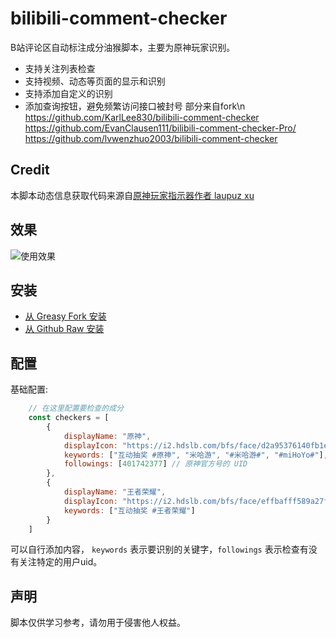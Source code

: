 # bilibili-comment-checker
B站评论区自动标注成分油猴脚本，主要为原神玩家识别。

* 支持关注列表检查
* 支持视频、动态等页面的显示和识别
* 支持添加自定义的识别
* 添加查询按钮，避免频繁访问接口被封号
  部分来自fork\n
https://github.com/KarlLee830/bilibili-comment-checker
https://github.com/EvanClausen111/bilibili-comment-checker-Pro/
https://github.com/lvwenzhuo2003/bilibili-comment-checker
## Credit
本脚本动态信息获取代码来源自[原神玩家指示器作者 laupuz xu](https://greasyfork.org/zh-CN/scripts/450720-原神玩家指示器)

## 效果
![使用效果](https://files.catbox.moe/91mv7d.png)

## 安装
* [从 Greasy Fork 安装](https://greasyfork.org/zh-CN/scripts/451164-b站成分检测器)
* [从 Github Raw 安装](https://raw.githubusercontent.com/trychen/bilibili-comment-checker/main/bilibili-comment-checker.user.js)

## 配置
基础配置:
```javascript
    // 在这里配置要检查的成分
    const checkers = [
        {
            displayName: "原神",
            displayIcon: "https://i2.hdslb.com/bfs/face/d2a95376140fb1e5efbcbed70ef62891a3e5284f.jpg@240w_240h_1c_1s.jpg",
            keywords: ["互动抽奖 #原神", "米哈游", "#米哈游#", "#miHoYo#"],
            followings: [401742377] // 原神官方号的 UID
        },
        {
            displayName: "王者荣耀",
            displayIcon: "https://i2.hdslb.com/bfs/face/effbafff589a27f02148d15bca7e97031a31d772.jpg@240w_240h_1c_1s.jpg",
            keywords: ["互动抽奖 #王者荣耀"]
        }
    ]
```

可以自行添加内容， `keywords` 表示要识别的关键字，`followings` 表示检查有没有关注特定的用户uid。

## 声明
脚本仅供学习参考，请勿用于侵害他人权益。


